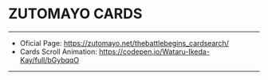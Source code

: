 # ZUTOMAYO CARDS

---

- Oficial Page: https://zutomayo.net/thebattlebegins_cardsearch/
- Cards Scroll Animation: https://codepen.io/Wataru-Ikeda-Kay/full/bGybqqO

---
